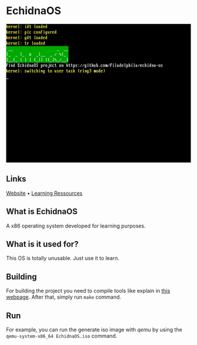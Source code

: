 # EchidnaOS

![EchidnaOS Screenshot](https://raw.githubusercontent.com/Filadelphila/echidna-os/main/image.png)

## Links

[Website](https://filadelphila.github.io/echidna-os/) • [Learning Ressources](https://wiki.osdev.org/Main_Page)

## What is EchidnaOS

A x86 operating system developed for learning purposes.

## What is it used for?

This OS is totally unusable. Just use it to learn.

## Building

For building the project you need to compile tools like explain in [this webpage](https://wiki.osdev.org/GCC_Cross-Compiler). After that, simply run `make` command.

## Run

For example, you can run the generate iso image with *qemu* by using the `qemu-system-x86_64 EchidnaOS.iso` command.
